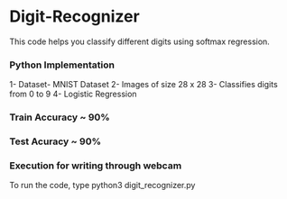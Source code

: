 # Digit-Recognizer
This code helps you classify different digits using softmax regression.

### Python Implementation
1- Dataset- MNIST Dataset
2- Images of size 28 x 28
3- Classifies digits from 0 to 9
4- Logistic Regression

### Train Accuracy ~ 90%

### Test Acuracy ~ 90%

### Execution for writing through webcam
To run the code, type python3 digit_recognizer.py




